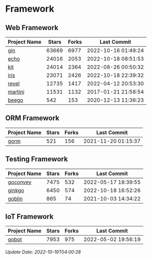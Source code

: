 # Framework

## Web Framework
| Project Name | Stars | Forks | Last Commit |
| ------------ | ----- | ----- | ----------- |
| [gin](https://github.com/gin-gonic/gin) | 63669 | 6977 | 2022-10-16 01:49:24 |
| [echo](https://github.com/labstack/echo) | 24016 | 2053 | 2022-10-18 08:51:53 |
| [kit](https://github.com/go-kit/kit) | 24014 | 2364 | 2022-08-26 00:50:32 |
| [iris](https://github.com/kataras/iris) | 23071 | 2426 | 2022-10-18 22:39:32 |
| [revel](https://github.com/revel/revel) | 12735 | 1417 | 2022-04-12 20:53:30 |
| [martini](https://github.com/go-martini/martini) | 11531 | 1132 | 2017-01-21 21:58:54 |
| [beego](https://github.com/astaxie/beego) | 542 | 153 | 2020-12-13 11:36:23 |

## ORM Framework
| Project Name | Stars | Forks | Last Commit |
| ------------ | ----- | ----- | ----------- |
| [gorm](https://github.com/jinzhu/gorm) | 521 | 156 | 2021-11-20 01:15:37 |

## Testing Framework
| Project Name | Stars | Forks | Last Commit |
| ------------ | ----- | ----- | ----------- |
| [goconvey](https://github.com/smartystreets/goconvey) | 7475 | 532 | 2022-05-17 18:39:55 |
| [ginkgo](https://github.com/onsi/ginkgo) | 6450 | 574 | 2022-10-18 16:52:26 |
| [goblin](https://github.com/franela/goblin) | 865 | 74 | 2021-10-03 14:34:22 |

## IoT Framework
| Project Name | Stars | Forks | Last Commit |
| ------------ | ----- | ----- | ----------- |
| [gobot](https://github.com/hybridgroup/gobot) | 7953 | 975 | 2022-05-02 19:56:19 |

*Update Date: 2022-10-19T04:00:28*